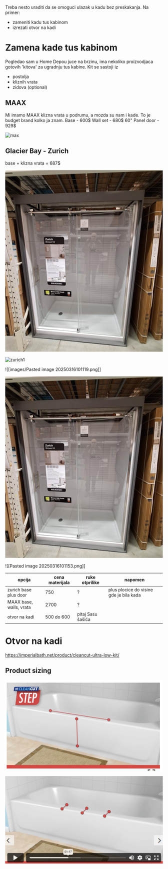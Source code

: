 Treba nesto uraditi da se omoguci ulazak u kadu bez preskakanja. Na primer:
- zameniti kadu tus kabinom
- izrezati otvor na kadi


# Zamena kade tus kabinom

Pogledao sam u Home Depou juce na brzinu, ima nekoliko proizvodjaca gotovih 'kitova' za ugradnju tus kabine.
Kit se sastoji iz 
- postolja
- kliznih vrata
- zidova (optional)

## MAAX

Mi imamo MAAX klizna vrata u podrumu, a mozda su nam i kade. To je budget brand kolko ja znam.
Base - 600$
Wall set - 680$
60" Panel door - 929$



![max](https://github.com/alexbasaric/proba/blob/main/images/adaptacija-kade/Pasted%20image%2020250316100848.png)

## Glacier Bay - Zurich



base + klizna vrata = 687$ 

![zurich1](
https://github.com/alexbasaric/proba/blob/main/images/Pasted%20image%2020250316101153.png)


![zurich1](
https://github.com/alexbasaric/proba/blob/main/images/Pasted%20image%20250316101119.png)



![[images/Pasted image 20250316101119.png]]

![zurich1](
https://github.com/alexbasaric/proba/blob/main/images/Pasted%20image%2020250316101153.png)


![[Pasted image 20250316101153.png]]


|opcija| cena materijala| ruke otprilike |napomen|
|---|---|---|---|
|zurich base plus door|750|?|plus plocice do visine gde je bila kada|
|MAAX base, walls, vrata|2700|?||
|otvor na kadi|500 do 600| pitaj Sasu šašića||

# Otvor na kadi

https://imperialbath.net/product/cleancut-ultra-low-kit/

## Product sizing

![](images/Pasted%20image%2020250316183619.png)


![](Pasted%20image%2020250316184224.png)
